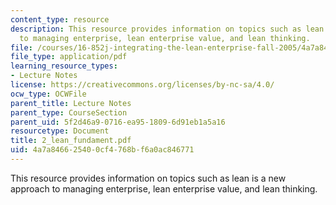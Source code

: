 ```yaml
---
content_type: resource
description: This resource provides information on topics such as lean is a new approach
  to managing enterprise, lean enterprise value, and lean thinking.
file: /courses/16-852j-integrating-the-lean-enterprise-fall-2005/4a7a846625400cf4768bf6a0ac846771_2_lean_fundament.pdf
file_type: application/pdf
learning_resource_types:
- Lecture Notes
license: https://creativecommons.org/licenses/by-nc-sa/4.0/
ocw_type: OCWFile
parent_title: Lecture Notes
parent_type: CourseSection
parent_uid: 5f2d46a9-0716-ea95-1809-6d91eb1a5a16
resourcetype: Document
title: 2_lean_fundament.pdf
uid: 4a7a8466-2540-0cf4-768b-f6a0ac846771
---
```

This resource provides information on topics such as lean is a new approach to managing enterprise, lean enterprise value, and lean thinking.